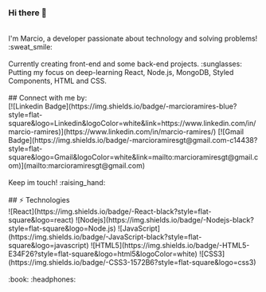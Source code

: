 ### Hi there 👋
<br/>
I'm Marcio, a developer passionate about technology and solving problems!  :sweat_smile:
<br/>
<br/>
Currently creating front-end and some back-end projects. :sunglasses:
<br/>
Putting my focus on deep-learning React, Node.js, MongoDB, Styled Components, HTML and CSS.
<br/>
<br/>
## Connect with me by:
<br/>
[![Linkedin Badge](https://img.shields.io/badge/-marcioramires-blue?style=flat-square&logo=Linkedin&logoColor=white&link=https://www.linkedin.com/in/marcio-ramires)](https://www.linkedin.com/in/marcio-ramires/) [![Gmail Badge](https://img.shields.io/badge/-marcioramiresgt@gmail.com-c14438?style=flat-square&logo=Gmail&logoColor=white&link=mailto:marcioramiresgt@gmail.com)](mailto:marcioramiresgt@gmail.com)
<br/>
<br/>
Keep im touch! :raising_hand:
<br/>
<br/>
## ⚡ Technologies
<br/>
![React](https://img.shields.io/badge/-React-black?style=flat-square&logo=react)
![Nodejs](https://img.shields.io/badge/-Nodejs-black?style=flat-square&logo=Node.js)
![JavaScript](https://img.shields.io/badge/-JavaScript-black?style=flat-square&logo=javascript)
![HTML5](https://img.shields.io/badge/-HTML5-E34F26?style=flat-square&logo=html5&logoColor=white)
![CSS3](https://img.shields.io/badge/-CSS3-1572B6?style=flat-square&logo=css3)
<br/>
<br/> 
:book: :headphones:
